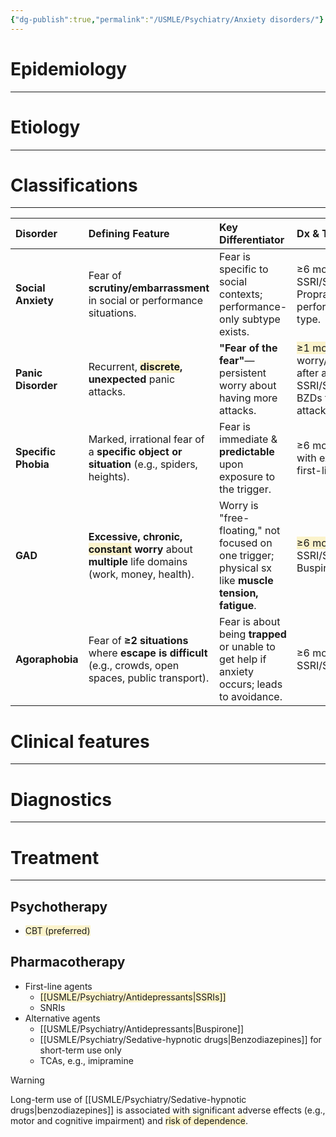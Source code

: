 ```yaml
---
{"dg-publish":true,"permalink":"/USMLE/Psychiatry/Anxiety disorders/"}
---
```


# Epidemiology
---


# Etiology
---


# Classifications
---

| Disorder            | Defining Feature                                                                                                                                     | Key Differentiator                                                                                  | Dx & Tx                                                                                                                                       |
| :------------------ | :--------------------------------------------------------------------------------------------------------------------------------------------------- | :-------------------------------------------------------------------------------------------------- | :-------------------------------------------------------------------------------------------------------------------------------------------- |
| **Social Anxiety**  | Fear of **scrutiny/embarrassment** in social or performance situations.                                                                              | Fear is specific to social contexts; performance-only subtype exists.                               | ≥6 mo; **Tx:** SSRI/SNRI, CBT. Propranolol for performance type.                                                                              |
| **Panic Disorder**  | Recurrent, **<span style="background:rgba(240, 200, 0, 0.2)">discrete</span>, unexpected** panic attacks.                                            | **"Fear of the fear"**—persistent worry about having more attacks.                                  | <span style="background:rgba(240, 200, 0, 0.2)">≥1 mo</span> of worry/avoidance after attack; **Tx:** SSRI/SNRI, CBT. BZDs for acute attacks. |
| **Specific Phobia** | Marked, irrational fear of a **specific object or situation** (e.g., spiders, heights).                                                              | Fear is immediate & **predictable** upon exposure to the trigger.                                   | ≥6 mo; **Tx:** CBT with exposure is first-line.                                                                                               |
| **GAD**             | **Excessive, chronic, <span style="background:rgba(240, 200, 0, 0.2)">constant</span> worry** about **multiple** life domains (work, money, health). | Worry is "free-floating," not focused on one trigger; physical sx like **muscle tension, fatigue**. | <span style="background:rgba(240, 200, 0, 0.2)">≥6 mo</span>; **Tx:** SSRI/SNRI, Buspirone, CBT.                                              |
| **Agoraphobia**     | Fear of **≥2 situations** where **escape is difficult** (e.g., crowds, open spaces, public transport).                                               | Fear is about being **trapped** or unable to get help if anxiety occurs; leads to avoidance.        | ≥6 mo; **Tx:** SSRI/SNRI, CBT.                                                                                                                |

# Clinical features
---


# Diagnostics
---


# Treatment
---
## Psychotherapy
- <span style="background:rgba(240, 200, 0, 0.2)">CBT (preferred)</span>
## Pharmacotherapy
- First-line agents 
	- <span style="background:rgba(240, 200, 0, 0.2)">[[USMLE/Psychiatry/Antidepressants\|SSRIs]]</span>
	- SNRIs
- Alternative agents
	- [[USMLE/Psychiatry/Antidepressants\|Buspirone]]
	- [[USMLE/Psychiatry/Sedative-hypnotic drugs\|Benzodiazepines]] for short-term use only
	- TCAs, e.g., imipramine

>[!warning] 
>Long-term use of [[USMLE/Psychiatry/Sedative-hypnotic drugs\|benzodiazepines]] is associated with significant adverse effects (e.g., motor and cognitive impairment) and <span style="background:rgba(240, 200, 0, 0.2)">risk of dependence</span>.
